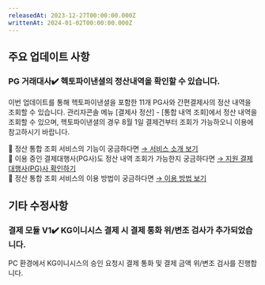 ```yaml
---
releasedAt: 2023-12-27T00:00:00.000Z
writtenAt: 2024-01-02T00:00:00.000Z
---
```


## 주요 업데이트 사항

### **PG 거래대사**✔️ 헥토파이낸셜의 정산내역을 확인할 수 있습니다.

이번 업데이트를 통해 헥토파이낸셜을 포함한 11개 PG사와 간편결제사의 정산 내역을 조회할 수 있습니다.
관리자콘솔 메뉴 \[결제사 정산] - \[통합 내역 조회]에서 정산 내역을 조회할 수 있으며,
헥토파이낸셜의 경우 8월 1일 결제건부터 조회가 가능하오니 이용에 참고하시기 바랍니다.

📍 정산 통합 조회 서비스의 기능이 궁금하다면
[→ 서비스 소개 보기](https://guide.portone.io/a89f61e5-4545-41ae-9b72-14f506adcac6)\
📍 이용 중인 결제대행사(PG사)도 정산 내역 조회가 가능한지 궁금하다면
[→ 지원 결제대행사(PG)사 확인하기](https://guide.portone.io/a89f61e5-4545-41ae-9b72-14f506adcac6)\
📍 정산 통합 조회 서비스의 이용 방법이 궁금하다면 [→ 이용 방법 보기](https://guide.portone.io/92af7604-5813-48fa-a186-82e8e7356a3e)

## 기타 수정사항

### **결제 모듈 V1**✔️ KG이니시스 결제 시 결제 통화 위/변조 검사가 추가되었습니다.

PC 환경에서 KG이니시스의 승인 요청시 결제 통화 및 결제 금액 위/변조 검사를 진행합니다.
